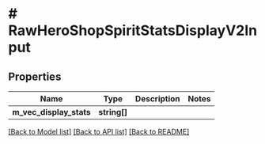# # RawHeroShopSpiritStatsDisplayV2Input

## Properties

Name | Type | Description | Notes
------------ | ------------- | ------------- | -------------
**m_vec_display_stats** | **string[]** |  |

[[Back to Model list]](../../README.md#models) [[Back to API list]](../../README.md#endpoints) [[Back to README]](../../README.md)
